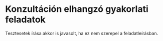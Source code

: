 # Konzultáción elhangzó gyakorlati feladatok

Tesztesetek írása akkor is javasolt, ha ez nem szerepel a feladatleírásban.
